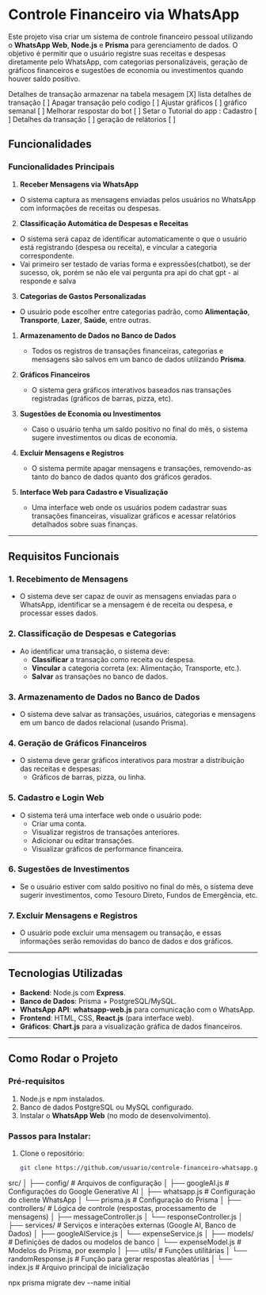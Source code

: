 # Controle Financeiro via WhatsApp

Este projeto visa criar um sistema de controle financeiro pessoal utilizando o **WhatsApp Web**, **Node.js** e **Prisma** para gerenciamento de dados. O objetivo é permitir que o usuário registre suas receitas e despesas diretamente pelo WhatsApp, com categorias personalizáveis, geração de gráficos financeiros e sugestões de economia ou investimentos quando houver saldo positivo.

Detalhes de transação armazenar na tabela mesagem [X]
lista detalhes de transação [ ]
Apagar transação pelo codigo [ ]
Ajustar gráficos [ ]
gráfico semanal [ ]
Melhorar respostar do bot [ ]
Setar o Tutorial do app :
Cadastro [ ]
Detalhes da transação [ ]
geração de relátorios [ ] 

## Funcionalidades

### Funcionalidades Principais

1. **Receber Mensagens via WhatsApp**
- O sistema captura as mensagens enviadas pelos usuários no WhatsApp com informações de receitas ou despesas.

2. **Classificação Automática de Despesas e Receitas**
- O sistema será capaz de identificar automaticamente o que o usuário está registrando (despesa ou receita), e vincular a categoria correspondente.
- Vai primeiro ser testado de varias forma e expressões(chatbot), se der sucesso, ok, porém se não ele vai pergunta pra api do chat gpt - ai responde e salva

3. **Categorias de Gastos Personalizadas**
- O usuário pode escolher entre categorias padrão, como **Alimentação**, **Transporte**, **Lazer**, **Saúde**, entre outras.

1. **Armazenamento de Dados no Banco de Dados**
   - Todos os registros de transações financeiras, categorias e mensagens são salvos em um banco de dados utilizando **Prisma**.

2. **Gráficos Financeiros**
   - O sistema gera gráficos interativos baseados nas transações registradas (gráficos de barras, pizza, etc).

6. **Sugestões de Economia ou Investimentos**
   - Caso o usuário tenha um saldo positivo no final do mês, o sistema sugere investimentos ou dicas de economia.

7. **Excluir Mensagens e Registros**
   - O sistema permite apagar mensagens e transações, removendo-as tanto do banco de dados quanto dos gráficos gerados.

8. **Interface Web para Cadastro e Visualização**
   - Uma interface web onde os usuários podem cadastrar suas transações financeiras, visualizar gráficos e acessar relatórios detalhados sobre suas finanças.

---

## Requisitos Funcionais

### 1. **Recebimento de Mensagens**
   - O sistema deve ser capaz de ouvir as mensagens enviadas para o WhatsApp, identificar se a mensagem é de receita ou despesa, e processar esses dados.
   
### 2. **Classificação de Despesas e Categorias**
   - Ao identificar uma transação, o sistema deve:
     - **Classificar** a transação como receita ou despesa.
     - **Vincular** a categoria correta (ex: Alimentação, Transporte, etc.).
     - **Salvar** as transações no banco de dados.

### 3. **Armazenamento de Dados no Banco de Dados**
   - O sistema deve salvar as transações, usuários, categorias e mensagens em um banco de dados relacional (usando Prisma).
   
### 4. **Geração de Gráficos Financeiros**
   - O sistema deve gerar gráficos interativos para mostrar a distribuição das receitas e despesas:
     - Gráficos de barras, pizza, ou linha.

### 5. **Cadastro e Login Web**
   - O sistema terá uma interface web onde o usuário pode:
     - Criar uma conta.
     - Visualizar registros de transações anteriores.
     - Adicionar ou editar transações.
     - Visualizar gráficos de performance financeira.

### 6. **Sugestões de Investimentos**
   - Se o usuário estiver com saldo positivo no final do mês, o sistema deve sugerir investimentos, como Tesouro Direto, Fundos de Emergência, etc.

### 7. **Excluir Mensagens e Registros**
   - O usuário pode excluir uma mensagem ou transação, e essas informações serão removidas do banco de dados e dos gráficos.

---

## Tecnologias Utilizadas

- **Backend**: Node.js com **Express**.
- **Banco de Dados**: Prisma + PostgreSQL/MySQL.
- **WhatsApp API**: **whatsapp-web.js** para comunicação com o WhatsApp.
- **Frontend**: HTML, CSS, **React.js** (para interface web).
- **Gráficos**: **Chart.js** para a visualização gráfica de dados financeiros.

---

## Como Rodar o Projeto

### Pré-requisitos
1. Node.js e npm instalados.
2. Banco de dados PostgreSQL ou MySQL configurado.
3. Instalar o **WhatsApp Web** (no modo de desenvolvimento).

### Passos para Instalar:

1. Clone o repositório:
   ```bash
   git clone https://github.com/usuario/controle-financeiro-whatsapp.git

src/
│
├── config/                # Arquivos de configuração
│   ├── googleAI.js        # Configurações do Google Generative AI
│   ├── whatsapp.js        # Configuração do cliente WhatsApp
│   └── prisma.js          # Configuração do Prisma
│
├── controllers/           # Lógica de controle (respostas, processamento de mensagens)
│   ├── messageController.js
│   └── responseController.js
│
├── services/              # Serviços e interações externas (Google AI, Banco de Dados)
│   ├── googleAIService.js
│   └── expenseService.js
│
├── models/                # Definições de dados ou modelos de banco
│   └── expenseModel.js    # Modelos do Prisma, por exemplo
│
├── utils/                 # Funções utilitárias
│   └── randomResponse.js  # Função para gerar respostas aleatórias
│
└── index.js               # Arquivo principal de inicialização


npx prisma migrate dev --name initial